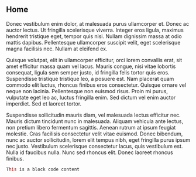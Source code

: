 ## Home

Donec vestibulum enim dolor, at malesuada purus ullamcorper et. Donec ac auctor
lectus. Ut fringilla scelerisque viverra. Integer eros ligula, maximus
hendrerit tristique eget, tempor quis nisi. Nullam dignissim massa at odio
mattis dapibus. Pellentesque ullamcorper suscipit velit, eget scelerisque magna
facilisis nec. Nullam at eleifend ex.

Quisque volutpat, elit in ullamcorper efficitur, orci lorem convallis erat, sit
amet efficitur massa quam vel lacus. Mauris congue, nisi vitae lobortis
consequat, ligula sem semper justo, id fringilla felis tortor quis eros.
Suspendisse tristique tristique leo, a posuere est. Nam placerat quam commodo
elit luctus, rhoncus finibus eros consectetur. Quisque ornare vel neque non
lacinia. Pellentesque non euismod risus. Proin mi purus, vulputate eget leo ac,
luctus fringilla enim. Sed dictum vel enim auctor imperdiet. Sed et laoreet
tortor.

Suspendisse sollicitudin mauris diam, vel malesuada lectus efficitur nec.
Mauris dictum tincidunt nunc in malesuada. Aliquam vehicula ante lectus, non
pretium libero fermentum sagittis. Aenean rutrum at ipsum feugiat molestie.
Cras facilisis consectetur velit vitae euismod. Donec bibendum, nunc ac auctor
sollicitudin, lorem elit tempus nibh, eget fringilla purus ipsum nec justo.
Vestibulum scelerisque consectetur lacus, quis vestibulum est. Nulla id
faucibus nulla. Nunc sed rhoncus elit. Donec laoreet rhoncus finibus.

```elixir
This is a block code content
```


